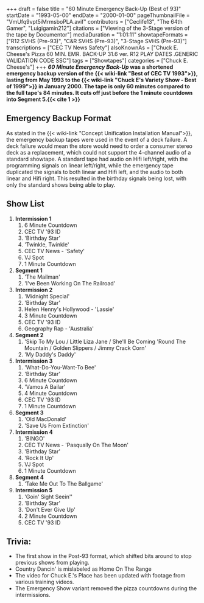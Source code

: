 +++
draft = false
title = "60 Minute Emergency Back-Up (Best of 93)"
startDate = "1993-05-00"
endDate = "2000-01-00"
pageThumbnailFile = "VmUfq9vpt5iMrmsboPLA.avif"
contributors = ["Ceclife13", "The 64th Gamer", "Luigigamin212"]
citations = ["Viewing of the 3-Stage version of the tape by Documentor"]
mediaDuration = "1:01:11"
showtapeFormats = ["R12 SVHS (Pre-93)", "C&R SVHS (Pre-93)", "3-Stage SVHS (Pre-93)"]
transcriptions = ["CEC TV News Safety"]
alsoKnownAs = ["Chuck E. Cheese's Pizza 60 MIN. EMR. BACK-UP 31.6 ver. R12 PLAY DATES .GENERIC VALIDATION CODE SSC"]
tags = ["Showtapes"]
categories = ["Chuck E. Cheese's"]
+++
***60 Minute Emergency Back-Up* was a shortened emergency backup version of the {{< wiki-link "Best of CEC TV 1993">}}, lasting from May 1993 to the {{< wiki-link "Chuck E's Variety Show - Best of 1999">}} in January 2000.
The tape is only 60 minutes compared to the full tape's 84 minutes. It cuts off just before the 1 minute countdown into Segment 5.{{< cite 1 >}}**

## Emergency Backup Format

As stated in the {{< wiki-link "Concept Unification Installation Manual">}}, the emergency backup tapes were used in the event of a deck failure. A deck failure would mean the store would need to order a consumer stereo deck as a replacement, which could not support the 4-channel audio of a standard showtape. A standard tape had audio on Hifi left/right, with the programming signals on linear left/right, while the emergency tape duplicated the signals to both linear and Hifi left, and the audio to both linear and Hifi right. This resulted in the birthday signals being lost, with only the standard shows being able to play.

## Show List

1.  **Intermission 1**
    1.  6 Minute Countdown
    2.  CEC TV '93 ID
    3.  'Birthday Star'
    4.  'Twinkle, Twinkle'
    5.  CEC TV News - 'Safety'
    6.  VJ Spot
    7.  1 Minute Countdown
2.  **Segment 1**
    1.  'The Mailman'
    2.  'I've Been Working On The Railroad'
3.  **Intermission 2**
    1.  'Midnight Special'
    2.  'Birthday Star'
    3.  Helen Henny's Hollywood - 'Lassie'
    4.  3 Minute Countdown
    5.  CEC TV '93 ID
    6.  Geography Rap - 'Australia'
4.  **Segment 2**
    1.  'Skip To My Lou / Little Liza Jane / She'll Be Coming 'Round The Mountain / Golden Slippers /
        Jimmy Crack Corn'
    2.  'My Daddy's Daddy'
5.  **Intermission 3**
    1.  'What-Do-You-Want-To Bee'
    2.  'Birthday Star'
    3.  6 Minute Countdown
    4.  'Vamos A Bailar'
    5.  4 Minute Countdown
    6.  CEC TV '93 ID
    7.  1 Minute Countdown
6.  **Segment 3**
    1.  'Old MacDonald'
    2.  'Save Us From Extinction'
7.  **Intermission 4**
    1.  'BINGO'
    2.  CEC TV News - 'Pasqually On The Moon'
    3.  'Birthday Star'
    4.  'Rock It Up'
    5.  VJ Spot
    6.  1 Minute Countdown
8.  **Segment 4**
    1.  'Take Me Out To The Ballgame'
9.  **Intermission 5**
    1.  'Goin' Sight Seein''
    2.  'Birthday Star'
    3.  'Don't Ever Give Up'
    4.  2 Minute Countdown
    5.  CEC TV '93 ID

## Trivia:

- The first show in the Post-93 format, which shifted bits around to stop previous shows from playing.
- Country Dancin' is mislabeled as Home On The Range
- The video for Chuck E.'s Place has been updated with footage from various training videos.
- The Emergency Show variant removed the pizza countdowns during the intermissions.
